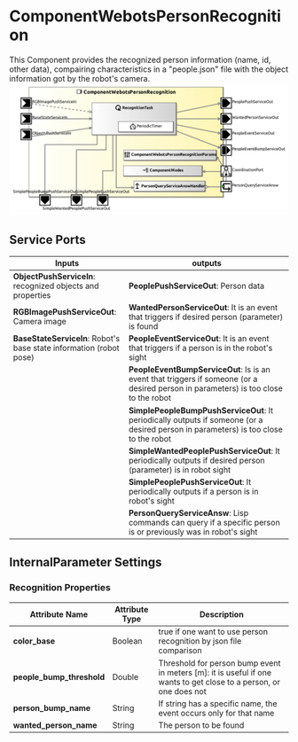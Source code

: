 # ComponentWebotsPersonRecognition

This Component provides the recognized person information (name, id, other data), compairing characteristics in a "people.json" file with the object information got by the robot's camera.
![ComponentWebotsPersonRecognition](model/ComponentWebotsPersonRecognitionComponentDefinition.jpg)

## Service Ports

| Inputs  | outputs |
| ------- | ------- |
| **ObjectPushServiceIn**: recognized objects and properties | **PeoplePushServiceOut**: Person data |
| **RGBImagePushServiceOut**: Camera image | **WantedPersonServiceOut**: It is an event that triggers if desired person (parameter) is found |
| **BaseStateServiceIn**: Robot's base state information (robot pose) | **PeopleEventServiceOut**: It is an event that triggers if a person is in the robot's sight |
| | **PeopleEventBumpServiceOut**: Is is an event that triggers if someone (or a desired person in parameters) is too close to the robot |
| | **SimplePeopleBumpPushServiceOut**: It periodically outputs if someone (or a desired person in parameters) is too close to the robot |
| | **SimpleWantedPeoplePushServiceOut**: It periodically outputs if desired person (parameter) is in robot sight |
| | **SimplePeoplePushServiceOut**: It periodically outputs if a person is in robot's sight |
| | **PersonQueryServiceAnsw**: Lisp commands can query if a specific person is or previously was in robot's sight |


## InternalParameter Settings

### Recognition Properties

| Attribute Name | Attribute Type | Description |
|----------------|----------------|-------------|
| **color_base** | Boolean | true if one want to use person recognition by json file comparison |
| **people_bump_threshold** | Double | Threshold for person bump event in meters [m]: it is useful if one wants to get close to a person, or one does not |
| **person_bump_name** | String | If string has a specific name, the event occurs only for that name |
| **wanted_person_name** | String | The person to be found |